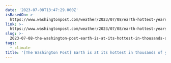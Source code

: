 ```yaml
---
date: '2023-07-08T13:47:29.000Z'
isBasedOn: >-
  https://www.washingtonpost.com/weather/2023/07/08/earth-hottest-years-thousands-climate
link: >-
  https://www.washingtonpost.com/weather/2023/07/08/earth-hottest-years-thousands-climate
slug: >-
  2023-07-08-the-washington-post-earth-is-at-its-hottest-in-thousands-of-years-heres
tags:
  - climate
title: '[The Washington Post] Earth is at its hottest in thousands of years. Here’s'
---
```


